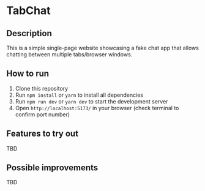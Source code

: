 # TabChat

## Description

This is a simple single-page website showcasing a fake chat app that allows chatting between multiple tabs/browser windows.

## How to run

1. Clone this repository
2. Run `npm install` or `yarn` to install all dependencies
3. Run `npm run dev` or `yarn dev` to start the development server
4. Open `http://localhost:5173/` in your browser (check terminal to confirm port number)

## Features to try out

TBD

## Possible improvements

TBD
